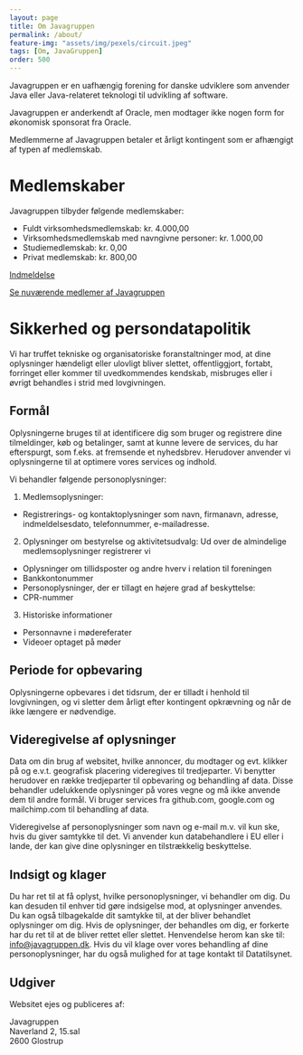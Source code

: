 ```yaml
---
layout: page
title: Om Javagruppen
permalink: /about/
feature-img: "assets/img/pexels/circuit.jpeg"
tags: [Om, JavaGruppen]
order: 500
---
```

Javagruppen er en uafhængig forening for danske udviklere som anvender Java eller Java-relateret teknologi til udvikling af software.

Javagruppen er anderkendt af Oracle, men modtager ikke nogen form for økonomisk sponsorat fra Oracle.

Medlemmerne af Javagruppen betaler et årligt kontingent som er afhængigt af typen af medlemskab.

# Medlemskaber
Javagruppen tilbyder følgende medlemskaber:

- Fuldt virksomhedsmedlemskab: kr. 4.000,00
- Virksomhedsmedlemskab med navngivne personer: kr. 1.000,00
- Studiemedlemskab: kr. 0,00
- Privat medlemskab: kr. 800,00


[Indmeldelse](http://www.javagruppen.dk/javagruppen/indmeldelse)

[Se nuværende  medlemer af Javagruppen](http://www.javagruppen.dk/javagruppen/medlemmer)

# Sikkerhed og persondatapolitik
Vi har truffet tekniske og organisatoriske foranstaltninger mod, at dine oplysninger hændeligt eller ulovligt bliver slettet, offentliggjort, fortabt, forringet eller kommer til uvedkommendes kendskab, misbruges eller i øvrigt behandles i strid med lovgivningen.

## Formål
Oplysningerne bruges til at identificere dig som bruger og registrere dine tilmeldinger, køb og betalinger, samt at kunne levere de services, du har efterspurgt, som f.eks. at fremsende et nyhedsbrev. Herudover anvender vi oplysningerne til at optimere vores services og indhold.

Vi behandler følgende personoplysninger:  
1) Medlemsoplysninger: 
  * Registrerings- og kontaktoplysninger som navn, firmanavn, adresse, indmeldelsesdato, telefonnummer, e-mailadresse.
 
2) Oplysninger om bestyrelse og aktivitetsudvalg: 
  Ud over de almindelige medlemsoplysninger registrerer vi 
  * Oplysninger om tillidsposter  og andre hverv i relation til foreningen 
  * Bankkontonummer  
  * Personoplysninger, der er tillagt en højere grad af beskyttelse:   
  * CPR-nummer

3) Historiske informationer 
  * Personnavne i mødereferater
  * Videoer optaget på møder
  
## Periode for opbevaring
Oplysningerne opbevares i det tidsrum, der er tilladt i henhold til lovgivningen, og vi sletter dem årligt efter kontingent opkrævning og når de ikke længere er nødvendige. 

## Videregivelse af oplysninger
Data om din brug af websitet, hvilke annoncer, du modtager og evt. klikker på og e.v.t. geografisk placering videregives til tredjeparter. Vi benytter herudover en række tredjeparter til opbevaring og behandling af data. Disse behandler udelukkende oplysninger på vores vegne og må ikke anvende dem til andre formål. Vi bruger services fra github.com, google.com og mailchimp.com til behandling af data.

Videregivelse af personoplysninger som navn og e-mail m.v. vil kun ske, hvis du giver samtykke til det. Vi anvender kun databehandlere i EU eller i lande, der kan give dine oplysninger en tilstrækkelig beskyttelse.

## Indsigt og klager
Du har ret til at få oplyst, hvilke personoplysninger, vi behandler om dig. Du kan desuden til enhver tid gøre indsigelse mod, at oplysninger anvendes. Du kan også tilbagekalde dit samtykke til, at der bliver behandlet oplysninger om dig. Hvis de oplysninger, der behandles om dig, er forkerte har du ret til at de bliver rettet eller slettet. Henvendelse herom kan ske til: info@javagruppen.dk. Hvis du vil klage over vores behandling af dine personoplysninger, har du også mulighed for at tage kontakt til Datatilsynet.

## Udgiver
Websitet ejes og publiceres af:

Javagruppen  
Naverland 2, 15.sal  
2600 Glostrup  
